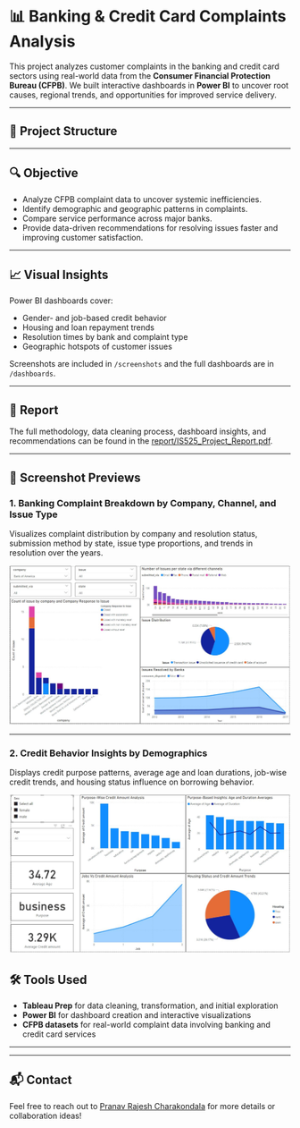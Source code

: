# 📊 Banking & Credit Card Complaints Analysis

This project analyzes customer complaints in the banking and credit card sectors using real-world data from the **Consumer Financial Protection Bureau (CFPB)**. We built interactive dashboards in **Power BI** to uncover root causes, regional trends, and opportunities for improved service delivery.

---

## 📁 Project Structure


---

## 🔍 Objective

- Analyze CFPB complaint data to uncover systemic inefficiencies.
- Identify demographic and geographic patterns in complaints.
- Compare service performance across major banks.
- Provide data-driven recommendations for resolving issues faster and improving customer satisfaction.

---

## 📈 Visual Insights

Power BI dashboards cover:
- Gender- and job-based credit behavior
- Housing and loan repayment trends
- Resolution times by bank and complaint type
- Geographic hotspots of customer issues

Screenshots are included in `/screenshots` and the full dashboards are in `/dashboards`.

---

## 📘 Report

The full methodology, data cleaning process, dashboard insights, and recommendations can be found in the [report/IS525_Project_Report.pdf](report/IS525_Project_Report.pdf).

---
## 📸 Screenshot Previews

### 1. Banking Complaint Breakdown by Company, Channel, and Issue Type

Visualizes complaint distribution by company and resolution status, submission method by state, issue type proportions, and trends in resolution over the years.

![Banking Complaint Analysis](Screenshots/1.1.JPG)

---

### 2. Credit Behavior Insights by Demographics

Displays credit purpose patterns, average age and loan durations, job-wise credit trends, and housing status influence on borrowing behavior.

![Credit Behavior Insights](Screenshots/3.1.JPG)

## 🛠️ Tools Used

- **Tableau Prep** for data cleaning, transformation, and initial exploration
- **Power BI** for dashboard creation and interactive visualizations
- **CFPB datasets** for real-world complaint data involving banking and credit card services

---

---

## 📬 Contact

Feel free to reach out to [Pranav Rajesh Charakondala](https://github.com/PranavCR01) for more details or collaboration ideas!

